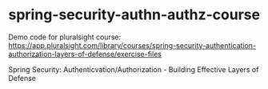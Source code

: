 # spring-security-authn-authz-course
Demo code for pluralsight course: https://app.pluralsight.com/library/courses/spring-security-authentication-authorization-layers-of-defense/exercise-files

Spring Security: Authenticvation/Authorization - Building Effective Layers of Defense
